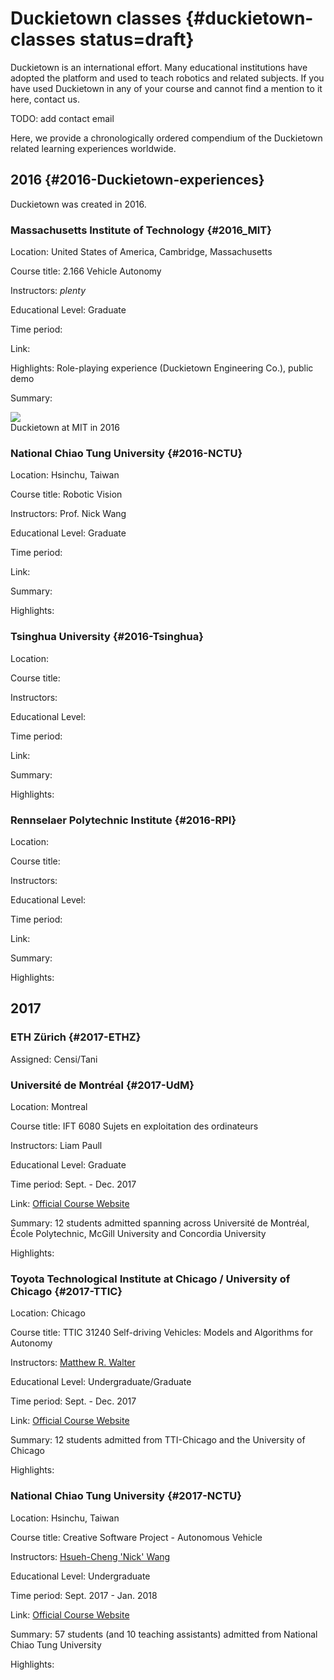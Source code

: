 # Duckietown classes {#duckietown-classes status=draft}

Duckietown is an international effort. Many educational institutions have adopted the platform and used to teach robotics and related subjects. If you have used Duckietown in any of your course and cannot find a mention to it here, contact us.

TODO: add contact email

Here, we provide a chronologically ordered compendium of the Duckietown related learning experiences worldwide.

## 2016 {#2016-Duckietown-experiences}

Duckietown was created in 2016.

### Massachusetts Institute of Technology {#2016_MIT}

Location: United States of America, Cambridge, Massachusetts

Course title: 2.166 Vehicle Autonomy

Instructors: _plenty_

Educational Level: Graduate

Time period:

Link:

Highlights: Role-playing experience (Duckietown Engineering Co.), public demo

Summary:

<div figure-id="fig:2016_MIT">
   <img src="placeholder.png" class='group-photo'/>
   <figcaption>Duckietown at MIT in 2016</figcaption>
</div>


### National Chiao Tung University {#2016-NCTU}

Location: Hsinchu, Taiwan

Course title: Robotic Vision

Instructors: Prof. Nick Wang

Educational Level: Graduate

Time period:

Link:

Summary:

Highlights:


### Tsinghua University {#2016-Tsinghua}

Location:

Course title:

Instructors:

Educational Level:

Time period:

Link:

Summary:

Highlights:


### Rennselaer Polytechnic Institute {#2016-RPI}

Location:

Course title:

Instructors:

Educational Level:

Time period:

Link:

Summary:

Highlights:


## 2017

### ETH Zürich {#2017-ETHZ}

Assigned: Censi/Tani

### Université de Montréal {#2017-UdM}

Location: Montreal

Course title:  IFT 6080 Sujets en exploitation des ordinateurs

Instructors: Liam Paull

Educational Level: Graduate

Time period: Sept. - Dec. 2017

Link: [Official Course Website](http://duckietown.org/classes/2017/17-Montreal/)

Summary: 12 students admitted spanning across Université de Montréal, École Polytechnic, McGill University and Concordia University

Highlights:


### Toyota Technological Institute at Chicago / University of Chicago {#2017-TTIC}

Location: Chicago

Course title:  TTIC 31240 Self-driving Vehicles: Models and Algorithms for Autonomy

Instructors: [Matthew R. Walter](http://ttic.edu/walter)

Educational Level: Undergraduate/Graduate

Time period: Sept. - Dec. 2017

Link: [Official Course Website](http://duckietown.org/classes/2017/17-TTIC/)

Summary: 12 students admitted from TTI-Chicago and the University of Chicago

Highlights:

### National Chiao Tung University {#2017-NCTU}

Location: Hsinchu, Taiwan

Course title: Creative Software Project - Autonomous Vehicle

Instructors: [Hsueh-Cheng 'Nick' Wang](http://web.it.nctu.edu.tw/~hchengwang/)

Educational Level: Undergraduate

Time period: Sept. 2017 - Jan. 2018

Link: [Official Course Website](http://duckietown.nctu.edu.tw/)

Summary: 57 students (and 10 teaching assistants) admitted from National Chiao Tung University

Highlights:

